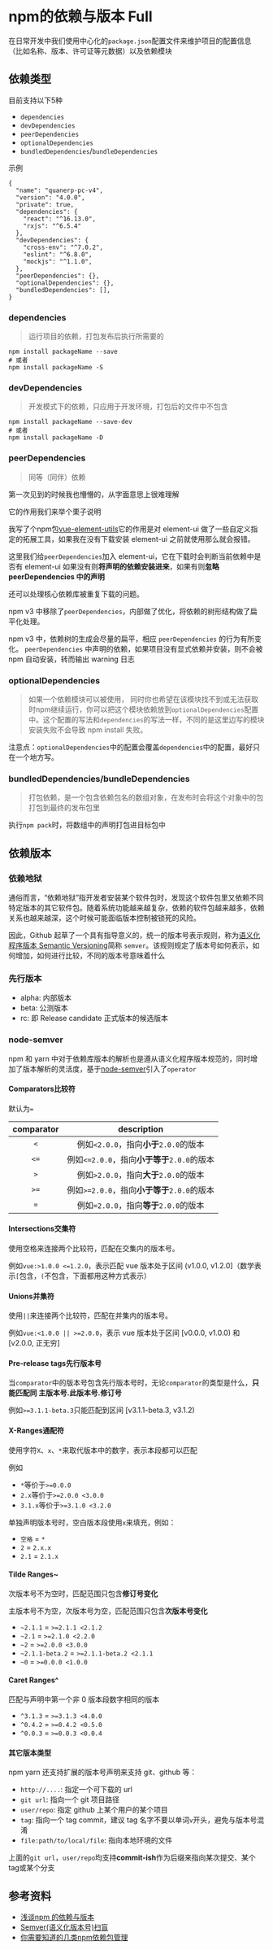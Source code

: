 # npm的依赖与版本 Full

在日常开发中我们使用中心化的`package.json`配置文件来维护项目的配置信息（比如名称、版本、许可证等元数据）以及依赖模块

## 依赖类型

目前支持以下5种

- `dependencies`
- `devDependencies`
- `peerDependencies`
- `optionalDependencies`
- `bundledDependencies`/`bundleDependencies`

示例

```
{
  "name": "quanerp-pc-v4",
  "version": "4.0.0",
  "private": true,
  "dependencies": {
    "react": "^16.13.0",
    "rxjs": "^6.5.4"
  },
  "devDependencies": {
    "cross-env": "^7.0.2",
    "eslint": "^6.8.0",
    "mockjs": "^1.1.0",
  },
  "peerDependencies": {},
  "optionalDependencies": {},
  "bundledDependencies": [],
}
```

### dependencies

> 运行项目的依赖，打包发布后执行所需要的

```
npm install packageName --save
# 或者
npm install packageName -S
```

### devDependencies

> 开发模式下的依赖，只应用于开发环境，打包后的文件中不包含

```
npm install packageName --save-dev
# 或者
npm install packageName -D
```

### peerDependencies

> 同等（同伴）依赖

第一次见到的时候我也懵懵的，从字面意思上很难理解

它的作用我们来举个栗子说明

我写了个npm包[vue-element-utils](https://www.npmjs.com/package/vue-element-utils)它的作用是对 element-ui 做了一些自定义指定的拓展工具，如果我在没有下载安装 element-ui 之前就使用那么就会报错。

这里我们给`peerDependencies`加入 element-ui，它在下载时会判断当前依赖中是否有 element-ui 如果没有则**将声明的依赖安装进来**，如果有则**忽略 peerDependencies 中的声明**

还可以处理核心依赖库被重复下载的问题。

npm v3 中移除了`peerDependencies`，内部做了优化，将依赖的树形结构做了扁平化处理。

npm v3 中，依赖树的生成会尽量的扁平，相应 `peerDependencies` 的行为有所变化。 `peerDependencies` 中声明的依赖，如果项目没有显式依赖并安装，则不会被 npm 自动安装，转而输出 warning 日志

### optionalDependencies

> 如果一个依赖模块可以被使用， 同时你也希望在该模块找不到或无法获取时npm继续运行，你可以把这个模块依赖放到`optionalDependencies`配置中。这个配置的写法和`dependencies`的写法一样，不同的是这里边写的模块安装失败不会导致 npm install 失败。

注意点：`optionalDependencies`中的配置会覆盖`dependencies`中的配置，最好只在一个地方写。

### bundledDependencies/bundleDependencies

> 打包依赖，是一个包含依赖包名的数组对象，在发布时会将这个对象中的包打包到最终的发布包里

执行`npm pack`时，将数组中的声明打包进目标包中

## 依赖版本

### 依赖地狱

通俗而言，“依赖地狱”指开发者安装某个软件包时，发现这个软件包里又依赖不同特定版本的其它软件包。随着系统功能越来越复杂，依赖的软件包越来越多，依赖关系也越来越深，这个时候可能面临版本控制被锁死的风险。

因此，Github 起草了一个具有指导意义的，统一的版本号表示规则，称为[语义化程序版本 Semantic Versioning](https://semver.org/lang/zh-CN/)简称 `semver`。该规则规定了版本号如何表示，如何增加，如何进行比较，不同的版本号意味着什么

### 先行版本

- alpha: 内部版本
- beta: 公测版本
- rc: 即 Release candidate 正式版本的候选版本

### node-semver

npm 和 yarn 中对于依赖库版本的解析也是遵从语义化程序版本规范的，同时增加了版本解析的灵活度，基于[node-semver](https://github.com/npm/node-semver/)引入了`operator`

#### Comparators比较符

默认为`=`

| comparator |                 description                  |
| :--------: | :------------------------------------------: |
|    `<`     |   例如`<2.0.0`，指向**小于**`2.0.0`的版本    |
|    `<=`    | 例如`<=2.0.0`，指向**小于等于**`2.0.0`的版本 |
|    `>`     |   例如`>2.0.0`，指向**大于**`2.0.0`的版本    |
|    `>=`    | 例如`>=2.0.0`，指向**小于等于**`2.0.0`的版本 |
|    `=`     |   例如`=2.0.0`，指向**等于**`2.0.0`的版本    |

#### Intersections交集符

使用空格来连接两个比较符，匹配在交集内的版本号。

例如`vue:>1.0.0 <=1.2.0`，表示匹配 vue 版本处于区间 (v1.0.0, v1.2.0]（数学表示`[`包含，`(`不包含，下面都用这种方式表示）

#### Unions并集符

使用`||`来连接两个比较符，匹配在并集内的版本号。

例如`vue:<1.0.0 || >=2.0.0`，表示 vue 版本处于区间 [v0.0.0, v1.0.0) 和 [v2.0.0, 正无穷]

#### Pre-release tags先行版本号

当`comparator`中的版本号包含先行版本号时，无论`comparator`的类型是什么，**只能匹配同 主版本号.此版本号.修订号**

例如`>=3.1.1-beta.3`只能匹配到区间 [v3.1.1-beta.3, v3.1.2)

#### X-Ranges通配符

使用字符`X`、`x`、`*`来取代版本中的数字，表示本段都可以匹配

例如

- `*`等价于`>=0.0.0`
- `2.x`等价于`>=2.0.0 <3.0.0`
- `3.1.x`等价于`>=3.1.0 <3.2.0`

单独声明版本号时，空白版本段使用`x`来填充，例如：

- `空格` = `*`
- `2` = `2.x.x`
- `2.1` = `2.1.x`

#### Tilde Ranges~

次版本号不为空时，匹配范围只包含**修订号变化**

主版本号不为空，次版本号为空，匹配范围只包含**次版本号变化**

- `~2.1.1` = `>=2.1.1 <2.1.2`
- `~2.1` = `>=2.1.0 <2.2.0`
- `~2` = `>=2.0.0 <3.0.0`
- `~2.1.1-beta.2` = `>=2.1.1-beta.2 <2.1.1`
- `~0` = `>=0.0.0 <1.0.0`

#### Caret Ranges^

匹配与声明中第一个非 0 版本段数字相同的版本

- `^3.1.3` = `>=3.1.3 <4.0.0`
- `^0.4.2` = `>=0.4.2 <0.5.0`
- `^0.0.3` = `>=0.0.3 <0.0.4`

#### 其它版本类型

npm yarn 还支持扩展的版本号声明来支持 git、github 等：

- `http://....`: 指定一个可下载的 url
- `git url`: 指向一个 git 项目路径
- `user/repo`: 指定 github 上某个用户的某个项目
- `tag`: 指向一个 tag commit，建议 tag 名字不要以单词`v`开头，避免与版本号混淆
- `file:path/to/local/file`: 指向本地环境的文件

上面的`git url`，`user/repo`均支持**commit-ish**作为后缀来指向某次提交、某个 tag或某个分支

## 参考资料

- [浅谈npm 的依赖与版本](https://github.com/SamHwang1990/blog/issues/7)
- [Semver(语义化版本号)扫盲](https://juejin.im/post/5ad413ba6fb9a028b5485866)
- [你需要知道的几类npm依赖包管理](https://juejin.im/post/59d2db006fb9a00a5a32230b)

